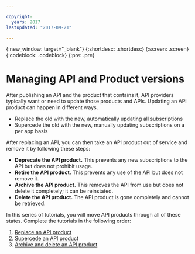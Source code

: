```yaml
---

copyright:
  years: 2017
lastupdated: "2017-09-21"

---
```



{:new_window: target="_blank"}
{:shortdesc: .shortdesc}
{:screen: .screen}
{:codeblock: .codeblock}
{:pre: .pre}

# Managing API and Product versions

After publishing an API and the product that contains it, API providers typically want or need to update those products and APIs. Updating an API product can happen in different ways.  

- Replace the old with the new, automatically updating all subscriptions
- Supercede the old with the new, manually updating subscriptions on a per app basis

After replacing an API, you can then take an API product out of service and remove it by following these steps:

- **Deprecate the API product.** This prevents any new subscriptions to the API but does not prohibit usage.
- **Retire the API product.** This prevents any use of the API but does not remove it.
- **Archive the API product.** This removes the API from use but does not delete it completely; it can be reinstated.
- **Delete the API product.** The API product is gone completely and cannot be retrieved.

In this series of tutorials, you will move API products through all of these states. Complete the tutorials in the following order:

1. [Replace an API product](tut_manage_replace.html)
2. [Supercede an API product](tut_manage_supercede.html)
3. [Archive and delete an API product](tut_manage_remove.html)









